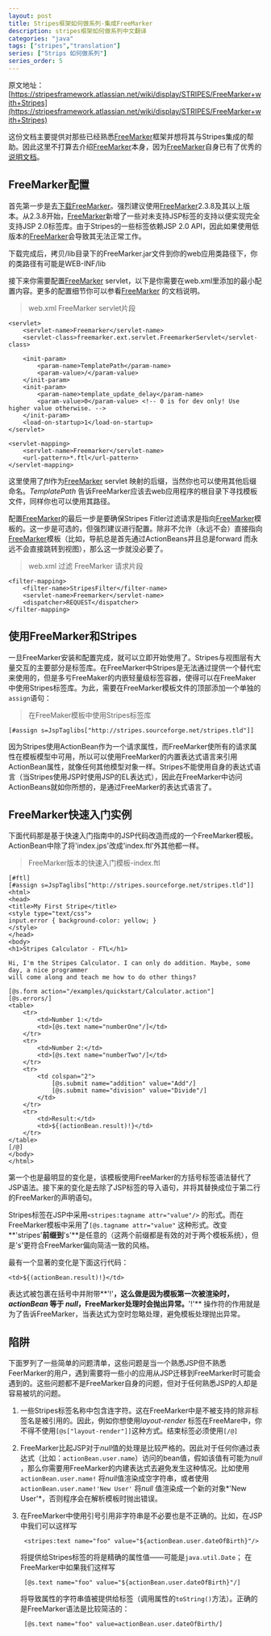 ```yaml
---
layout: post
title: Stripes框架如何做系列-集成FreeMarker
description: stripes框架如何做系列中文翻译
categories: "java"
tags: ["stripes","translation"]
series: ["Strips 如何做系列"]
series_order: 5
---
```


原文地址：[https://stripesframework.atlassian.net/wiki/display/STRIPES/FreeMarker+with+Stripes](https://stripesframework.atlassian.net/wiki/display/STRIPES/FreeMarker+with+Stripes)


这份文档主要提供对那些已经熟悉[FreeMarker]框架并想将其与Stripes集成的帮助。因此这里不打算去介绍[FreeMarker]本身，因为[FreeMarker]自身已有了优秀的[说明文档](http://www.freemarker.org/docs/index.html)。

## FreeMarker配置

首先第一步是去[下载FreeMarker](http://sourceforge.net/project/showfiles.php?group_id=794)。强烈建议使用[FreeMarker]2.3.8及其以上版本。从2.3.8开始，[FreeMarker]新增了一些对未支持JSP标签的支持以便实现完全支持JSP 2.0标签库。由于Stripes的一些标签依赖JSP 2.0 API，因此如果使用低版本的[FreeMarker]会导致其无法正常工作。 

下载完成后，拷贝/lib目录下的FreeMarker.jar文件到你的web应用类路径下，你的类路径有可能是WEB-INF/lib

接下来你需要配置[FreeMarker] servlet，以下是你需要在web.xml里添加的最小配置内容。更多的配置细节你可以参看[FreeMarker] 的文档说明。
 
> web.xml FreeMarker servlet片段
>
	<servlet>
	    <servlet-name>Freemarker</servlet-name>
	    <servlet-class>freemarker.ext.servlet.FreemarkerServlet</servlet-class>
>	 
	    <init-param>
	        <param-name>TemplatePath</param-name>
	        <param-value>/</param-value>
	    </init-param>
	    <init-param>
	        <param-name>template_update_delay</param-name>
	        <param-value>0</param-value> <!-- 0 is for dev only! Use higher value otherwise. -->
	    </init-param>
	    <load-on-startup>1</load-on-startup>
	</servlet>
>	 
	<servlet-mapping>
	    <servlet-name>Freemarker</servlet-name>
	    <url-pattern>*.ftl</url-pattern>
	</servlet-mapping>

这里使用了*ftl*作为[FreeMarker] servlet 映射的后缀，当然你也可以使用其他后缀命名。*TemplatePath* 告诉FreeMarker应该去web应用程序的根目录下寻找模板文件，同样你也可以使用其路径。

配置[FreeMarker]的最后一步是要确保Stripes Fitler过滤请求是指向[FreeMarker]模板的。这一步是可选的，但强烈建议进行配置。除非不允许（永远不会）直接指向[FreeMarker]模板（比如，导航总是首先通过ActionBeans并且总是forward 而永远不会直接跳转到视图），那么这一步就没必要了。

> web.xml 过滤 FreeMarker 请求片段
>
	<filter-mapping>
	    <filter-name>StripesFilter</filter-name>
	    <servlet-name>Freemarker</servlet-name>
	    <dispatcher>REQUEST</dispatcher>
	</filter-mapping>

## 使用FreeMarker和Stripes

一旦FreeMarker安装和配置完成，就可以立即开始使用了。Stripes与视图层有大量交互的主要部分是标签库。在FreeMarker中Stripes是无法通过提供一个替代宏来使用的，但是多亏FreeMaker的内嵌轻量级标签容器，使得可以在FreeMaker中使用Stripes标签库。为此，需要在FreeMarker模板文件的顶部添加一个单独的`assign`语句：

> 在FreeMaker模板中使用Stripes标签库
>
	[#assign s=JspTaglibs["http://stripes.sourceforge.net/stripes.tld"]]


因为Stripes使用ActionBean作为一个请求属性，而FreeMarker使所有的请求属性在模板模型中可用，所以可以使用FreeMarker的内置表达式语言来引用ActionBean属性，就像任何其他模型对象一样。Stripes不能使用自身的表达式语言（当Stripes使用JSP时使用JSP的EL表达式），因此在FreeMarker中访问ActionBeans就如你所想的，是通过FreeMarker的表达式语言了。

## FreeMarker快速入门实例


下面代码那是基于快速入门指南中的JSP代码改造而成的一个FreeMarker模板。ActionBean中除了将'index.jps'改成'index.ftl'外其他都一样。

> FreeMarker版本的快速入门模板-index.ftl
>
	[#ftl]
	[#assign s=JspTaglibs["http://stripes.sourceforge.net/stripes.tld"]]
	<html>
	<head>
	<title>My First Stripe</title>
	<style type="text/css">
	input.error { background-color: yellow; }
	</style>
	</head>
	<body>
	<h1>Stripes Calculator - FTL</h1>
>	 
	Hi, I'm the Stripes Calculator. I can only do addition. Maybe, some day, a nice programmer
	will come along and teach me how to do other things?
>	 
	[@s.form action="/examples/quickstart/Calculator.action"]
	[@s.errors/]
	<table>
	    <tr>
	        <td>Number 1:</td>
	        <td>[@s.text name="numberOne"/]</td>
	    </tr>
	    <tr>
	        <td>Number 2:</td>
	        <td>[@s.text name="numberTwo"/]</td>
	    </tr>
	    <tr>
	        <td colspan="2">
	            [@s.submit name="addition" value="Add"/]
	            [@s.submit name="division" value="Divide"/]
	        </td>
	    </tr>
	    <tr>
	        <td>Result:</td>
	        <td>${(actionBean.result)!}</td>
	    </tr>
	</table>
	[/@]
	</body>
	</html>

第一个也是最明显的变化是，该模板使用FreeMarker的方括号标签语法替代了JSP语法。接下来的变化是去除了JSP标签的导入语句，并将其替换成位于第二行的FreeMarker的声明语句。

Stripes标签在JSP中采用`<stripes:tagname attr="value"/>` 的形式。而在 FreeMarker模板中采用了`[@s.tagname attr="value"` 这种形式。改变**'stripes'**前缀到**'s'**是任意的（这两个前缀都是有效的对于两个模板系统），但是's'更符合FreeMarker偏向简洁一致的风格。

最有一个显著的变化是下面这行代码：

	<td>${(actionBean.result)!}</td>

表达式被包裹在括号中并附带**'!'**，这么做是因为模板第一次被渲染时，*actionBean* 等于 *null*，FreeMarker处理时会抛出异常。**'!'** 操作符的作用就是为了告诉FreeMarker，当表达式为空时忽略处理，避免模板处理抛出异常。

## 陷阱

下面罗列了一些简单的问题清单，这些问题是当一个熟悉JSP但不熟悉FeerMarker的用户，遇到需要将一些小的应用从JSP迁移到FreeMarker时可能会遇到的。这些问题都不是FreeMarker自身的问题，但对于任何熟悉JSP的人却是容易被坑的问题。

1. 一些Stripes标签名称中包含连字符。这在FreeMarker中是不被支持的除非标签名是被引用的。因此，例如你想使用*layout-render* 标签在FreeMare中，你不得不使用`[@s["layout-render"]]`这种方式。结束标签必须使用`[/@]`

2. FreeMarker比起JSP对于*null*值的处理是比较严格的。因此对于任何你通过表达式（比如：`actionBean.user.name`）访问的bean值，假如该值有可能为*null* ，那么你需要用FreeMarker的内建表达式去避免发生这种情况。比如使用`actionBean.user.name!` 将*null*值渲染成空字符串，或者使用`actionBean.user.name!'New User'` 将*null* 值渲染成一个新的对象*'New User'*，否则程序会在解析模板时抛出错误。

3. 在FreeMarker中使用引号引用非字符串是不必要也是不正确的。比如，在JSP中我们可以这样写
	
		<stripes:text name="foo" value="${actionBean.user.dateOfBirth}"/>
		
	将提供给Stripes标签的将是精确的属性值——可能是`java.util.Date`； 在FreeMarker中如果我们这样写
	
		[@s.text name="foo" value="${actionBean.user.dateOfBirth}"/]
	
	将导致属性的字符串值被提供给标签（调用属性的`toString()`方法）。正确的是FreeMarker语法是比较简洁的：
	
		[@s.text name="foo" value=actionBean.user.dateOfBirth/]



[FreeMarker]: http://www.freemarker.org/
 